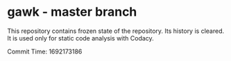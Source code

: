 # gawk - master branch

This repository contains frozen state of the repository.
Its history is cleared. It is used only for static code
analysis with Codacy.

Commit Time: 1692173186